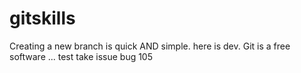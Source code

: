 # gitskills
Creating a new branch is quick AND simple.
here is dev.
Git is a free software ... 
test take issue bug 105

